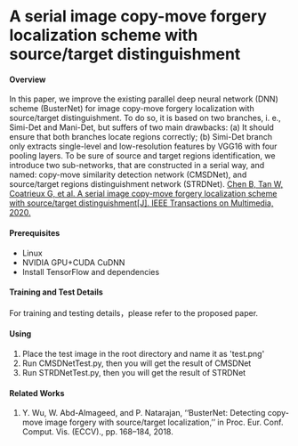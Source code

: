 # A serial image copy-move forgery localization scheme with source/target distinguishment

#### Overview
In this paper, we improve the existing parallel deep neural network (DNN) scheme (BusterNet) for image copy-move forgery localization with source/target distinguishment. To do so, it is based on two branches, i. e., Simi-Det and Mani-Det, but suffers of two main drawbacks: (a) It should ensure that both branches locate regions correctly; (b) Simi-Det branch only extracts single-level and low-resolution features by VGG16 with four pooling layers. To be sure of source and target regions identification, we introduce two sub-networks, that are constructed in a serial way, and named: copy-move similarity detection network (CMSDNet), and source/target regions distinguishment network (STRDNet).
[Chen B, Tan W, Coatrieux G, et al. A serial image copy-move forgery localization scheme with source/target distinguishment[J]. IEEE Transactions on Multimedia, 2020.](https://ieeexplore.ieee.org/abstract/document/9207851/)

#### Prerequisites
- Linux
- NVIDIA GPU+CUDA CuDNN 
- Install TensorFlow and dependencies

#### Training and Test Details
For training and testing details，please refer to the proposed paper.

#### Using

1.  Place the test image in the root directory and name it as 'test.png'
2.  Run CMSDNetTest.py, then you will get the result of CMSDNet
3.  Run STRDNetTest.py, then you will get the result of STRDNet

#### Related Works

1.  Y. Wu, W. Abd-Almageed, and P. Natarajan, ‘‘BusterNet: Detecting
    copy-move image forgery with source/target localization,’’ in Proc. Eur.
    Conf. Comput. Vis. (ECCV)., pp. 168–184, 2018.
